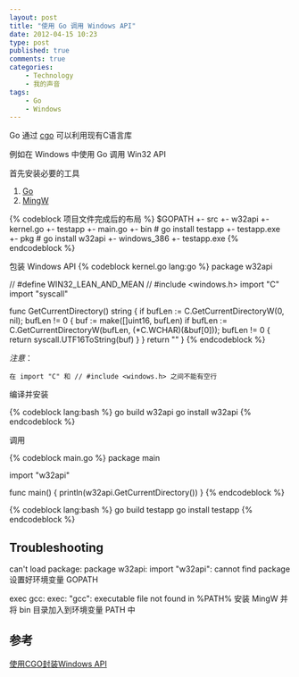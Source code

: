 ```yaml
---
layout: post
title: "使用 Go 调用 Windows API"
date: 2012-04-15 10:23
type: post
published: true
comments: true
categories:
    - Technology
    - 我的声音
tags:
    - Go
    - Windows
---
```

Go 通过 [cgo](http://golang.org/cmd/cgo/) 可以利用现有C语言库

例如在 Windows 中使用 Go 调用 Win32 API

首先安装必要的工具

1. [Go](http://golang.org)
2. [MingW](http://mingw.org)

{% codeblock 项目文件完成后的布局 %}
$GOPATH
    +- src
        +- w32api
            +- kernel.go
        +- testapp
            +- main.go
    +- bin # go install testapp
        +- testapp.exe
    +- pkg # go install w32api
        +- windows_386
    +- testapp.exe
{% endcodeblock %}

包装 Windows API
{% codeblock kernel.go lang:go %}
package w32api

// #define WIN32_LEAN_AND_MEAN
// #include <windows.h>
import "C"
import "syscall"

func GetCurrentDirectory() string {
    if bufLen := C.GetCurrentDirectoryW(0, nil); bufLen != 0 {
            buf := make([]uint16, bufLen)
            if bufLen := C.GetCurrentDirectoryW(bufLen, (*C.WCHAR)(&buf[0])); bufLen != 0 {
                        return syscall.UTF16ToString(buf)
            }
        }
    return ""
}
{% endcodeblock %}

*注意*：

    在 import "C" 和 // #include <windows.h> 之间不能有空行

编译并安装

{% codeblock lang:bash %}
go build w32api
go install w32api
{% endcodeblock %}

调用

{% codeblock main.go %}
package main

import "w32api"

func main() {
    println(w32api.GetCurrentDirectory())
}
{% endcodeblock %}

{% codeblock lang:bash %}
go build testapp
go install testapp
{% endcodeblock %}

Troubleshooting
----------------
can't load package: package w32api: import "w32api": cannot find package
设置好环境变量 GOPATH

exec gcc: exec: "gcc": executable file not found in %PATH%
安装 MingW 并将 bin 目录加入到环境变量 PATH 中

参考
-----
[使用CGO封装Windows API](http://www.cnblogs.com/AllenDang/archive/2012/02/21/2361197.html)
